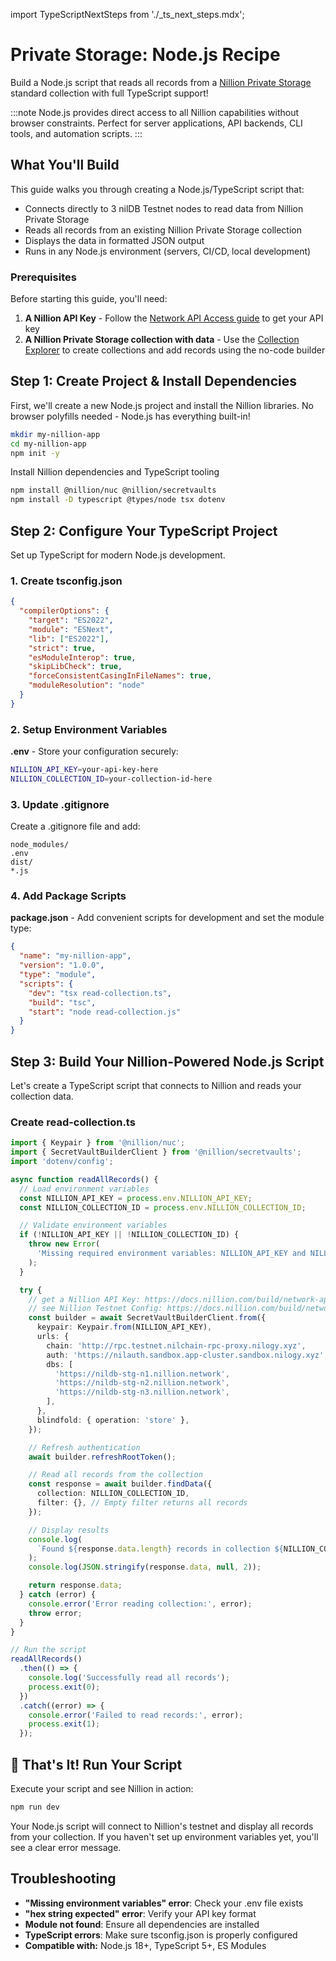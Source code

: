 import TypeScriptNextSteps from './\_ts_next_steps.mdx';

# Private Storage: Node.js Recipe

Build a Node.js script that reads all records from a [Nillion Private Storage](/build/private-storage/overview) standard collection with full TypeScript support!

:::note
Node.js provides direct access to all Nillion capabilities without browser constraints. Perfect for server applications, API backends, CLI tools, and automation scripts.
:::

## What You'll Build

This guide walks you through creating a Node.js/TypeScript script that:

- Connects directly to 3 nilDB Testnet nodes to read data from Nillion Private Storage
- Reads all records from an existing Nillion Private Storage collection
- Displays the data in formatted JSON output
- Runs in any Node.js environment (servers, CI/CD, local development)

### Prerequisites

Before starting this guide, you'll need:

1. **A Nillion API Key** - Follow the [Network API Access guide](/build/network-api-access) to get your API key
2. **A Nillion Private Storage collection with data** - Use the [Collection Explorer](/build/private-storage/collection-explorer) to create collections and add records using the no-code builder

## Step 1: Create Project & Install Dependencies

First, we'll create a new Node.js project and install the Nillion libraries. No browser polyfills needed - Node.js has everything built-in!

```bash
mkdir my-nillion-app
cd my-nillion-app
npm init -y
```

Install Nillion dependencies and TypeScript tooling

```bash
npm install @nillion/nuc @nillion/secretvaults
npm install -D typescript @types/node tsx dotenv
```

## Step 2: Configure Your TypeScript Project

Set up TypeScript for modern Node.js development.

### 1. Create tsconfig.json

```json
{
  "compilerOptions": {
    "target": "ES2022",
    "module": "ESNext",
    "lib": ["ES2022"],
    "strict": true,
    "esModuleInterop": true,
    "skipLibCheck": true,
    "forceConsistentCasingInFileNames": true,
    "moduleResolution": "node"
  }
}
```

### 2. Setup Environment Variables

**.env** - Store your configuration securely:

```bash
NILLION_API_KEY=your-api-key-here
NILLION_COLLECTION_ID=your-collection-id-here
```

### 3. Update .gitignore

Create a .gitignore file and add:

```
node_modules/
.env
dist/
*.js
```

### 4. Add Package Scripts

**package.json** - Add convenient scripts for development and set the module type:

```json
{
  "name": "my-nillion-app",
  "version": "1.0.0",
  "type": "module",
  "scripts": {
    "dev": "tsx read-collection.ts",
    "build": "tsc",
    "start": "node read-collection.js"
  }
}
```

## Step 3: Build Your Nillion-Powered Node.js Script

Let's create a TypeScript script that connects to Nillion and reads your collection data.

### Create read-collection.ts

```typescript
import { Keypair } from '@nillion/nuc';
import { SecretVaultBuilderClient } from '@nillion/secretvaults';
import 'dotenv/config';

async function readAllRecords() {
  // Load environment variables
  const NILLION_API_KEY = process.env.NILLION_API_KEY;
  const NILLION_COLLECTION_ID = process.env.NILLION_COLLECTION_ID;

  // Validate environment variables
  if (!NILLION_API_KEY || !NILLION_COLLECTION_ID) {
    throw new Error(
      'Missing required environment variables: NILLION_API_KEY and NILLION_COLLECTION_ID'
    );
  }

  try {
    // get a Nillion API Key: https://docs.nillion.com/build/network-api-access
    // see Nillion Testnet Config: https://docs.nillion.com/build/network-config#nildb-nodes
    const builder = await SecretVaultBuilderClient.from({
      keypair: Keypair.from(NILLION_API_KEY),
      urls: {
        chain: 'http://rpc.testnet.nilchain-rpc-proxy.nilogy.xyz',
        auth: 'https://nilauth.sandbox.app-cluster.sandbox.nilogy.xyz',
        dbs: [
          'https://nildb-stg-n1.nillion.network',
          'https://nildb-stg-n2.nillion.network',
          'https://nildb-stg-n3.nillion.network',
        ],
      },
      blindfold: { operation: 'store' },
    });

    // Refresh authentication
    await builder.refreshRootToken();

    // Read all records from the collection
    const response = await builder.findData({
      collection: NILLION_COLLECTION_ID,
      filter: {}, // Empty filter returns all records
    });

    // Display results
    console.log(
      `Found ${response.data.length} records in collection ${NILLION_COLLECTION_ID}:`
    );
    console.log(JSON.stringify(response.data, null, 2));

    return response.data;
  } catch (error) {
    console.error('Error reading collection:', error);
    throw error;
  }
}

// Run the script
readAllRecords()
  .then(() => {
    console.log('Successfully read all records');
    process.exit(0);
  })
  .catch((error) => {
    console.error('Failed to read records:', error);
    process.exit(1);
  });
```

## 🎉 That's It! Run Your Script

Execute your script and see Nillion in action:

```bash
npm run dev
```

Your Node.js script will connect to Nillion's testnet and display all records from your collection. If you haven't set up environment variables yet, you'll see a clear error message.

## Troubleshooting

- **"Missing environment variables" error**: Check your .env file exists
- **"hex string expected" error**: Verify your API key format
- **Module not found**: Ensure all dependencies are installed
- **TypeScript errors**: Make sure tsconfig.json is properly configured
- **Compatible with:** Node.js 18+, TypeScript 5+, ES Modules

<TypeScriptNextSteps/>
